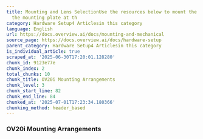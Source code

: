```yaml
---
title: Mounting and Lens SelectionUse the resources below to mount the OV20i using
  the mounting plate at th
category: Hardware Setup4 Articlesin this category
language: English
url: https://docs.overview.ai/docs/mounting-and-mechanical
source_page: https://docs.overview.ai/docs/hardware-setup
parent_category: Hardware Setup4 Articlesin this category
is_individual_article: true
scraped_at: '2025-06-30T17:20:01.128280'
chunk_id: 9123e77e
chunk_index: 2
total_chunks: 10
chunk_title: OV20i Mounting Arrangements
chunk_level: 3
chunk_start_line: 82
chunk_end_line: 84
chunked_at: '2025-07-01T17:23:34.180366'
chunking_method: header_based
---
```


### OV20i Mounting Arrangements
